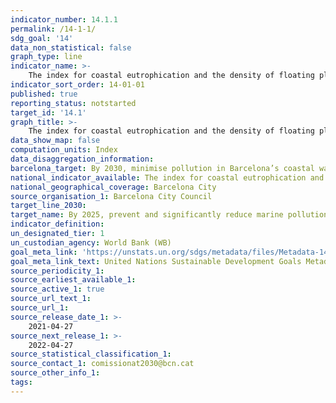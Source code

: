```yaml
---
indicator_number: 14.1.1
permalink: /14-1-1/
sdg_goal: '14'
data_non_statistical: false
graph_type: line
indicator_name: >-
    The index for coastal eutrophication and the density of floating plastic detritus
indicator_sort_order: 14-01-01
published: true
reporting_status: notstarted
target_id: '14.1'
graph_title: >-
    The index for coastal eutrophication and the density of floating plastic detritus
data_show_map: false
computation_units: Index
data_disaggregation_information:
barcelona_target: By 2030, minimise pollution in Barcelona’s coastal waters
national_indicator_available: The index for coastal eutrophication and the density of floating plastic detritus
national_geographical_coverage: Barcelona City
source_organisation_1: Barcelona City Council
target_line_2030:
target_name: By 2025, prevent and significantly reduce marine pollution of all kinds, in particular from land-based activities, including marine debris and nutrient pollution
indicator_definition:
un_designated_tier: 1
un_custodian_agency: World Bank (WB)
goal_meta_link: 'https://unstats.un.org/sdgs/metadata/files/Metadata-14-01-01.pdf'
goal_meta_link_text: United Nations Sustainable Development Goals Metadata (pdf 894kB)
source_periodicity_1: 
source_earliest_available_1: 
source_active_1: true
source_url_text_1: 
source_url_1:
source_release_date_1: >-
    2021-04-27
source_next_release_1: >- 
    2022-04-27
source_statistical_classification_1: 
source_contact_1: comissionat2030@bcn.cat
source_other_info_1:
tags:
---
```

